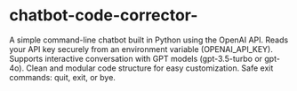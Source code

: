 # chatbot-code-corrector-
A simple command-line chatbot built in Python using the OpenAI API. 
Reads your API key securely from an environment variable (OPENAI_API_KEY).  
Supports interactive conversation with GPT models (gpt-3.5-turbo or gpt-4o).
Clean and modular code structure for easy customization.
Safe exit commands: quit, exit, or bye.

